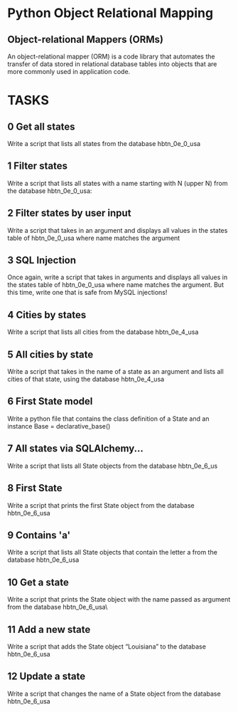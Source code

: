 # Python Object Relational Mapping
## Object-relational Mappers (ORMs)
An object-relational mapper (ORM) is a code library that
automates the transfer of data stored in relational 
database tables into objects that are more commonly used
in application code.

# TASKS
## 0 Get all states
Write a script that lists all states from the database 
hbtn_0e_0_usa

## 1 Filter states
Write a script that lists all states with a name starting 
with N (upper N) from the database hbtn_0e_0_usa:

## 2 Filter states by user input
Write a script that takes in an argument and displays all 
values in the states table of hbtn_0e_0_usa where name 
matches the argument

## 3 SQL Injection
Once again, write a script that takes in arguments and 
displays all values in the states table of hbtn_0e_0_usa 
where name matches the argument. But this time, write one 
that is safe from MySQL injections!

## 4 Cities by states
Write a script that lists all cities from the database 
hbtn_0e_4_usa

## 5 All cities by state
Write a script that takes in the name of a state as an 
argument and lists all cities of that state, using the 
database hbtn_0e_4_usa

## 6 First State model
Write a python file that contains the class definition of a 
State and an instance Base = declarative_base()

## 7 All states via SQLAlchemy...
Write a script that lists all State objects from the database 
hbtn_0e_6_us

## 8 First State
Write a script that prints the first State object from the 
database hbtn_0e_6_usa

## 9 Contains 'a'
Write a script that lists all State objects that contain the 
letter a from the database hbtn_0e_6_usa

## 10 Get a state
Write a script that prints the State object with the name 
passed as argument from the database hbtn_0e_6_usa\

## 11 Add a new state
Write a script that adds the State object “Louisiana” to the 
database hbtn_0e_6_usa

## 12 Update a state
Write a script that changes the name of a State object from 
the database hbtn_0e_6_usa
